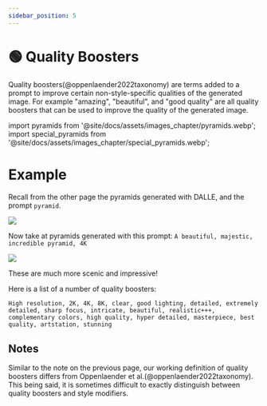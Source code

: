 ```yaml
---
sidebar_position: 5
---
```

# 🟢 Quality Boosters

Quality boosters(@oppenlaender2022taxonomy) are terms added to a prompt to improve
certain non-style-specific qualities of the generated image. For example "amazing", "beautiful", and "good quality" are all quality boosters that can be used to improve the quality of the generated image.

import pyramids from '@site/docs/assets/images_chapter/pyramids.webp';
import special_pyramids from '@site/docs/assets/images_chapter/special_pyramids.webp';

# Example

Recall from the other page the pyramids generated with DALLE, and the prompt `pyramid`.

<div style={{textAlign: 'center'}}>
  <img src={pyramids} style={{width: "750px"}} />
</div>

Now take at pyramids generated with this prompt:
`A beautiful, majestic, incredible pyramid, 4K`

<div style={{textAlign: 'center'}}>
  <img src={special_pyramids} style={{width: "750px"}} />
</div>

These are much more scenic and impressive! 

Here is a list of a number of quality boosters: 
```text
High resolution, 2K, 4K, 8K, clear, good lighting, detailed, extremely detailed, sharp focus, intricate, beautiful, realistic+++, complementary colors, high quality, hyper detailed, masterpiece, best quality, artstation, stunning
```

## Notes

Similar to the note on the previous page, our working definition of quality boosters differs from Oppenlaender et al.(@oppenlaender2022taxonomy). This being said, it is 
sometimes difficult to exactly distinguish between quality boosters and style modifiers.